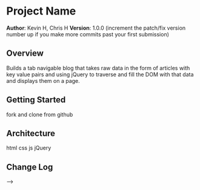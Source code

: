 # Project Name

**Author**: Kevin H, Chris H
**Version**: 1.0.0 (increment the patch/fix version number up if you make more commits past your first submission)

## Overview
<!-- Provide a high level overview of what this application is and why you are building it, beyond the fact that it's an assignment for a Code Fellows 301 class. (i.e. What's your problem domain?) -->
Builds a tab navigable blog that takes raw data in the form of articles with key value pairs and using jQuery to traverse and fill the DOM with that data and displays them on a page.

## Getting Started
<!-- What are the steps that a user must take in order to build this app on their own machine and get it running? -->
fork and clone from github 

## Architecture
<!-- Provide a detailed description of the application design. What technologies (languages, libraries, etc) you're using, and any other relevant design information. -->
html 
css
js jQuery



## Change Log
<!-- Use this are to document the iterative changes made to your application as each feature is successfully implemented. Use time stamps. Here's an examples:

01-01-2001 4:59pm - Application now has a fully-functional express server, with GET and POST routes for the book resource.

## Credits and Collaborations
<!-- Give credit (and a link) to other people or resources that helped you build this application. -->
-->